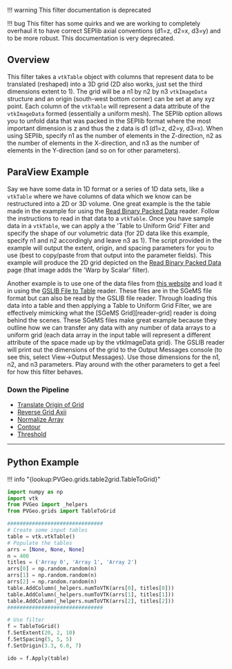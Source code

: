 !!! warning
    This filter documentation is deprecated

!!! bug
    This filter has some quirks and we are working to completely overhaul it to have correct SEPlib axial conventions (d1=z, d2=x, d3=y) and to be more robust. This documentation is very deprecated.

## Overview

This filter takes a `vtkTable` object with columns that represent data to be translated (reshaped) into a 3D grid (2D also works, just set the third dimensions extent to 1). The grid will be a n1 by n2 by n3 `vtkImageData` structure and an origin (south-west bottom corner) can be set at any xyz point. Each column of the `vtkTable` will represent a data attribute of the `vtkImageData` formed (essentially a uniform mesh). The SEPlib option allows you to unfold data that was packed in the SEPlib format where the most important dimension is z and thus the z data is d1 (d1=z, d2=y, d3=x). When using SEPlib, specify n1 as the number of elements in the Z-direction, n2 as the number of elements in the X-direction, and n3 as the number of elements in the Y-direction (and so on for other parameters).

## ParaView Example

[reader-bin]: ../readers-general/binary-packed-data.md
[reader-gslib]: ../gslib/gslib.md
[reader-sgems]: ../gslib/sgems-grid.md

Say we have some data in 1D format or a series of 1D data sets, like a `vtkTable` where we have columns of data which we know can be restructured into a 2D or 3D volume. One great example is the the table made in the example for using the [Read Binary Packed Data][reader-bin] reader. Follow the instructions to read in that data to a `vtkTable`. Once you have sample data in a `vtkTable`, we can apply a the 'Table to Uniform Grid' Filter and specify the shape of our volumetric data (for 2D data like this example, specify n1 and n2 accordingly and leave n3 as 1). The script provided in the example will output the extent, origin, and spacing parameters for you to use (best to copy/paste from that output into the parameter fields). This example will produce the 2D grid depicted on the [Read Binary Packed Data][reader-bin] page (that image adds the 'Warp by Scalar' filter).

Another example is to use one of the data files from [this website](http://www.trainingimages.org/training-images-library.html) and load it in using the [GSLIB File to Table][reader-gslib] reader. These files are in the SGeMS file format but can also be read by the GSLIB file reader. Through loading this data into a table and then applying a Table to Uniform Grid Filter, we are effectively mimicking what the [SGeMS Grid][reader-grid] reader is doing behind the scenes. These SGeMS files make great example because they outline how we can transfer any data with any number of data arrays to a uniform grid (each data array in the input table will represent a different attribute of the space made up by the vtkImageData grid). The GSLIB reader will print out the dimensions of the grid to the Output Messages console (to see this, select View->Output Messages). Use those dimensions for the n1, n2, and n3 parameters. Play around with the other parameters to get a feel for how this filter behaves.

### Down the Pipeline
- [Translate Origin of Grid](translate-origin-of-grid.md)
- [Reverse Grid Axii](reverse-grid-axii.md)
- [Normalize Array](../filters-general/normalize-array.md)
- [Contour](https://www.paraview.org/Wiki/ParaView/Users_Guide/List_of_filters#Contour)
- [Threshold](https://www.paraview.org/Wiki/ParaView/Users_Guide/List_of_filters#Threshold)



-------------

## Python Example

!!! info "{lookup:PVGeo.grids.table2grid.TableToGrid}"

```py
import numpy as np
import vtk
from PVGeo import _helpers
from PVGeo.grids import TableToGrid

###############################
# Create some input tables
table = vtk.vtkTable()
# Populate the tables
arrs = [None, None, None]
n = 400
titles = ('Array 0', 'Array 1', 'Array 2')
arrs[0] = np.random.random(n)
arrs[1] = np.random.random(n)
arrs[2] = np.random.random(n)
table.AddColumn(_helpers.numToVTK(arrs[0], titles[0]))
table.AddColumn(_helpers.numToVTK(arrs[1], titles[1]))
table.AddColumn(_helpers.numToVTK(arrs[2], titles[2]))
###############################

# Use filter
f = TableToGrid()
f.SetExtent(20, 2, 10)
f.SetSpacing(5, 5, 5)
f.SetOrigin(3.3, 6.0, 7)

ido = f.Apply(table)

```
